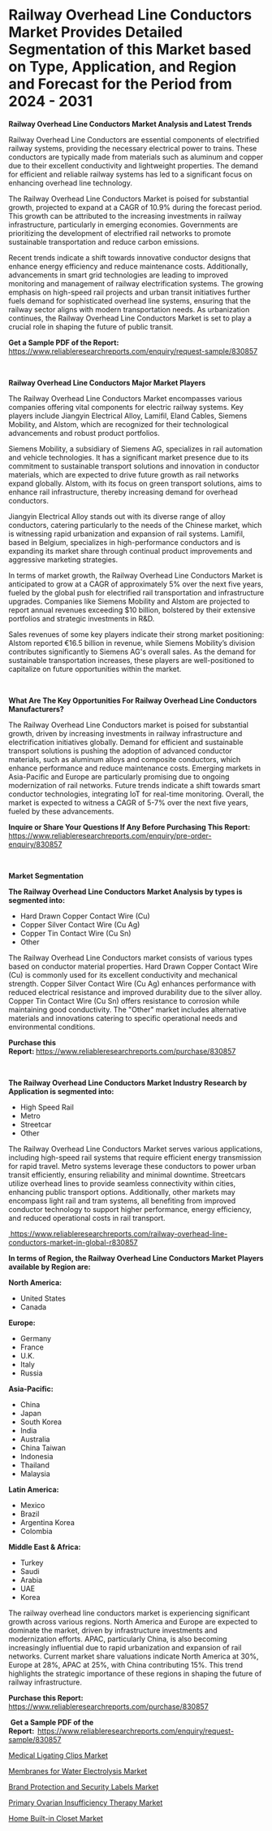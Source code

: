 <p><h1>Railway Overhead Line Conductors Market Provides Detailed Segmentation of this Market based on Type, Application, and Region and Forecast for the Period from 2024 - 2031</h1></p><p><strong>Railway Overhead Line Conductors Market Analysis and Latest Trends</strong></p>
<p><p>Railway Overhead Line Conductors are essential components of electrified railway systems, providing the necessary electrical power to trains. These conductors are typically made from materials such as aluminum and copper due to their excellent conductivity and lightweight properties. The demand for efficient and reliable railway systems has led to a significant focus on enhancing overhead line technology.</p><p>The Railway Overhead Line Conductors Market is poised for substantial growth, projected to expand at a CAGR of 10.9% during the forecast period. This growth can be attributed to the increasing investments in railway infrastructure, particularly in emerging economies. Governments are prioritizing the development of electrified rail networks to promote sustainable transportation and reduce carbon emissions.</p><p>Recent trends indicate a shift towards innovative conductor designs that enhance energy efficiency and reduce maintenance costs. Additionally, advancements in smart grid technologies are leading to improved monitoring and management of railway electrification systems. The growing emphasis on high-speed rail projects and urban transit initiatives further fuels demand for sophisticated overhead line systems, ensuring that the railway sector aligns with modern transportation needs. As urbanization continues, the Railway Overhead Line Conductors Market is set to play a crucial role in shaping the future of public transit.</p></p>
<p><strong>Get a Sample PDF of the Report:&nbsp;</strong> <a href="https://www.reliableresearchreports.com/enquiry/request-sample/830857?utm_campaign=1588&utm_medium=2&utm_source=Github&utm_content=ia&utm_term=13102024&utm_id=railway-overhead-line-conductors">https://www.reliableresearchreports.com/enquiry/request-sample/830857</a></p>
<p>&nbsp;</p>
<p><strong>Railway Overhead Line Conductors Major Market Players</strong></p>
<p><p>The Railway Overhead Line Conductors Market encompasses various companies offering vital components for electric railway systems. Key players include Jiangyin Electrical Alloy, Lamifil, Eland Cables, Siemens Mobility, and Alstom, which are recognized for their technological advancements and robust product portfolios.</p><p>Siemens Mobility, a subsidiary of Siemens AG, specializes in rail automation and vehicle technologies. It has a significant market presence due to its commitment to sustainable transport solutions and innovation in conductor materials, which are expected to drive future growth as rail networks expand globally. Alstom, with its focus on green transport solutions, aims to enhance rail infrastructure, thereby increasing demand for overhead conductors.</p><p>Jiangyin Electrical Alloy stands out with its diverse range of alloy conductors, catering particularly to the needs of the Chinese market, which is witnessing rapid urbanization and expansion of rail systems. Lamifil, based in Belgium, specializes in high-performance conductors and is expanding its market share through continual product improvements and aggressive marketing strategies.</p><p>In terms of market growth, the Railway Overhead Line Conductors Market is anticipated to grow at a CAGR of approximately 5% over the next five years, fueled by the global push for electrified rail transportation and infrastructure upgrades. Companies like Siemens Mobility and Alstom are projected to report annual revenues exceeding $10 billion, bolstered by their extensive portfolios and strategic investments in R&D.</p><p>Sales revenues of some key players indicate their strong market positioning: Alstom reported €16.5 billion in revenue, while Siemens Mobility’s division contributes significantly to Siemens AG's overall sales. As the demand for sustainable transportation increases, these players are well-positioned to capitalize on future opportunities within the market.</p></p>
<p>&nbsp;</p>
<p><strong>What Are The Key Opportunities For Railway Overhead Line Conductors Manufacturers?</strong></p>
<p><p>The Railway Overhead Line Conductors market is poised for substantial growth, driven by increasing investments in railway infrastructure and electrification initiatives globally. Demand for efficient and sustainable transport solutions is pushing the adoption of advanced conductor materials, such as aluminum alloys and composite conductors, which enhance performance and reduce maintenance costs. Emerging markets in Asia-Pacific and Europe are particularly promising due to ongoing modernization of rail networks. Future trends indicate a shift towards smart conductor technologies, integrating IoT for real-time monitoring. Overall, the market is expected to witness a CAGR of 5-7% over the next five years, fueled by these advancements.</p></p>
<p><strong>Inquire or Share Your Questions If Any Before Purchasing This Report:</strong> <a href="https://www.reliableresearchreports.com/enquiry/pre-order-enquiry/830857?utm_campaign=1588&utm_medium=2&utm_source=Github&utm_content=ia&utm_term=13102024&utm_id=railway-overhead-line-conductors">https://www.reliableresearchreports.com/enquiry/pre-order-enquiry/830857</a></p>
<p>&nbsp;</p>
<p><strong>Market Segmentation</strong></p>
<p><strong>The Railway Overhead Line Conductors Market Analysis by types is segmented into:</strong></p>
<p><ul><li>Hard Drawn Copper Contact Wire (Cu)</li><li>Copper Silver Contact Wire (Cu Ag)</li><li>Copper Tin Contact Wire (Cu Sn)</li><li>Other</li></ul></p>
<p><p>The Railway Overhead Line Conductors market consists of various types based on conductor material properties. Hard Drawn Copper Contact Wire (Cu) is commonly used for its excellent conductivity and mechanical strength. Copper Silver Contact Wire (Cu Ag) enhances performance with reduced electrical resistance and improved durability due to the silver alloy. Copper Tin Contact Wire (Cu Sn) offers resistance to corrosion while maintaining good conductivity. The "Other" market includes alternative materials and innovations catering to specific operational needs and environmental conditions.</p></p>
<p><strong>Purchase this Report:&nbsp;</strong><a href="https://www.reliableresearchreports.com/purchase/830857?utm_campaign=1588&utm_medium=2&utm_source=Github&utm_content=ia&utm_term=13102024&utm_id=railway-overhead-line-conductors">https://www.reliableresearchreports.com/purchase/830857</a></p>
<p>&nbsp;</p>
<p><strong>The Railway Overhead Line Conductors Market Industry Research by Application is segmented into:</strong></p>
<p><ul><li>High Speed Rail</li><li>Metro</li><li>Streetcar</li><li>Other</li></ul></p>
<p><p>The Railway Overhead Line Conductors Market serves various applications, including high-speed rail systems that require efficient energy transmission for rapid travel. Metro systems leverage these conductors to power urban transit efficiently, ensuring reliability and minimal downtime. Streetcars utilize overhead lines to provide seamless connectivity within cities, enhancing public transport options. Additionally, other markets may encompass light rail and tram systems, all benefiting from improved conductor technology to support higher performance, energy efficiency, and reduced operational costs in rail transport.</p></p>
<p><a href="https://www.reliableresearchreports.com/railway-overhead-line-conductors-market-in-global-r830857?utm_campaign=1588&utm_medium=2&utm_source=Github&utm_content=ia&utm_term=13102024&utm_id=railway-overhead-line-conductors">&nbsp;https://www.reliableresearchreports.com/railway-overhead-line-conductors-market-in-global-r830857</a></p>
<p><strong>In terms of Region, the Railway Overhead Line Conductors Market Players available by Region are:</strong></p>
<p>
    <p> <strong> North America: </strong>
        <ul>
            <li>United States</li>
            <li>Canada</li>
        </ul>
        </p> 
    <p> <strong> Europe: </strong>
        <ul>
            <li>Germany</li>
            <li>France</li>
            <li>U.K.</li>
            <li>Italy</li>
            <li>Russia</li>
        </ul>
        </p> 
    <p> <strong> Asia-Pacific: </strong>
        <ul>
            <li>China</li>
            <li>Japan</li>
            <li>South Korea</li>
            <li>India</li>
            <li>Australia</li>
            <li>China Taiwan</li>
            <li>Indonesia</li>
            <li>Thailand</li>
            <li>Malaysia</li>
        </ul>
        </p> 
    <p> <strong> Latin America: </strong>
        <ul>
            <li>Mexico</li>
            <li>Brazil</li>
            <li>Argentina Korea</li>
            <li>Colombia</li>
        </ul>
        </p> 
    <p> <strong> Middle East & Africa: </strong>
        <ul>
            <li>Turkey</li>
            <li>Saudi</li>
            <li>Arabia</li>
            <li>UAE</li>
            <li>Korea</li>
        </ul>
    </p>
    </p>
<p><p>The railway overhead line conductors market is experiencing significant growth across various regions. North America and Europe are expected to dominate the market, driven by infrastructure investments and modernization efforts. APAC, particularly China, is also becoming increasingly influential due to rapid urbanization and expansion of rail networks. Current market share valuations indicate North America at 30%, Europe at 28%, APAC at 25%, with China contributing 15%. This trend highlights the strategic importance of these regions in shaping the future of railway infrastructure.</p></p>
<p><strong>Purchase this Report: </strong><a href="https://www.reliableresearchreports.com/purchase/830857?utm_campaign=1588&utm_medium=2&utm_source=Github&utm_content=ia&utm_term=13102024&utm_id=railway-overhead-line-conductors">https://www.reliableresearchreports.com/purchase/830857</a></p>
<p>&nbsp;<strong>Get a Sample PDF of the Report:&nbsp;&nbsp;</strong><a href="https://www.reliableresearchreports.com/enquiry/request-sample/830857?utm_campaign=1588&utm_medium=2&utm_source=Github&utm_content=ia&utm_term=13102024&utm_id=railway-overhead-line-conductors">https://www.reliableresearchreports.com/enquiry/request-sample/830857</a></p>
<p><strong></strong></p>
<p><p><a href="https://www.linkedin.com/pulse/unlocking-growth-potential-strategic-analysis-medical-ligating-h2mpc?utm_campaign=1588&utm_medium=2&utm_source=Github&utm_content=ia&utm_term=13102024&utm_id=railway-overhead-line-conductors">Medical Ligating Clips Market</a></p><p><a href="https://www.linkedin.com/pulse/membranes-water-electrolysis-market-investigation-rpw2e?utm_campaign=1588&utm_medium=2&utm_source=Github&utm_content=ia&utm_term=13102024&utm_id=railway-overhead-line-conductors">Membranes for Water Electrolysis Market</a></p><p><a href="https://www.linkedin.com/pulse/global-brand-protection-security-labels-market-focus-application-q4ufe?utm_campaign=1588&utm_medium=2&utm_source=Github&utm_content=ia&utm_term=13102024&utm_id=railway-overhead-line-conductors">Brand Protection and Security Labels Market</a></p><p><a href="https://www.linkedin.com/pulse/driving-factors-behind-primary-ovarian-insufficiency-x5ame?utm_campaign=1588&utm_medium=2&utm_source=Github&utm_content=ia&utm_term=13102024&utm_id=railway-overhead-line-conductors">Primary Ovarian Insufficiency Therapy Market</a></p><p><a href="https://www.linkedin.com/pulse/home-built-in-closet-market-drivers-challenges-forecast-2024-2031-l1uhe?utm_campaign=1588&utm_medium=2&utm_source=Github&utm_content=ia&utm_term=13102024&utm_id=railway-overhead-line-conductors">Home Built-in Closet Market</a></p></p>